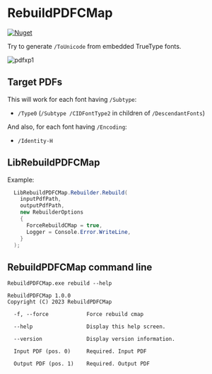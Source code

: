 # RebuildPDFCMap

[![Nuget](https://img.shields.io/nuget/v/HiraokaHyperTools.LibRebuildPDFCMap)](https://www.nuget.org/packages/HiraokaHyperTools.LibRebuildPDFCMap)

Try to generate `/ToUnicode` from embedded TrueType fonts.

![pdfxp1](https://user-images.githubusercontent.com/5955540/212269636-14be909d-62b1-4600-bc2d-1b20e565c173.png)

## Target PDFs

This will work for each font having `/Subtype`:

- `/Type0` (`/Subtype /CIDFontType2` in children of `/DescendantFonts`)

And also, for each font having `/Encoding`:

- `/Identity-H`

## LibRebuildPDFCMap

Example:

```cs
  LibRebuildPDFCMap.Rebuilder.Rebuild(
    inputPdfPath,
    outputPdfPath,
    new RebuilderOptions
    {
      ForceRebuildCMap = true,
      Logger = Console.Error.WriteLine,
    }
  );
```

## RebuildPDFCMap command line

```
RebuildPDFCMap.exe rebuild --help

RebuildPDFCMap 1.0.0
Copyright (C) 2023 RebuildPDFCMap

  -f, --force            Force rebuild cmap

  --help                 Display this help screen.

  --version              Display version information.

  Input PDF (pos. 0)     Required. Input PDF

  Output PDF (pos. 1)    Required. Output PDF
```
